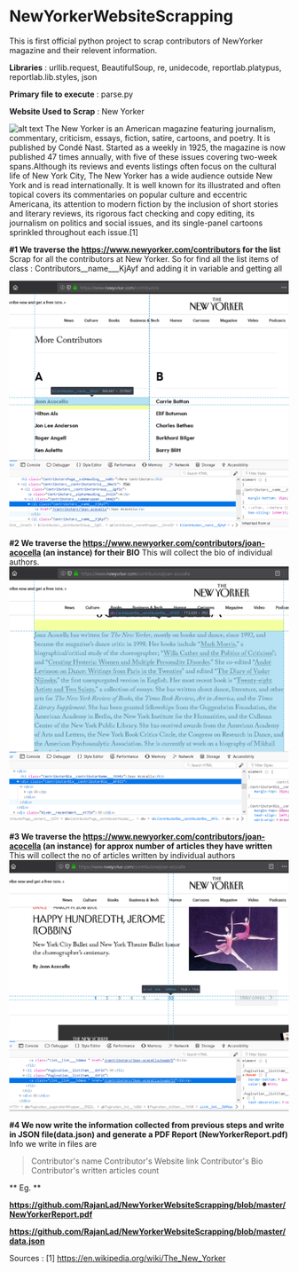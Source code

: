 # NewYorkerWebsiteScrapping
This is first official python project to scrap contributors of NewYorker magazine and their relevent information.

**Libraries** : urllib.request, BeautifulSoup, re, unidecode, reportlab.platypus, reportlab.lib.styles, json

**Primary file to execute** : parse.py

**Website Used to Scrap** : New Yorker

![alt text](https://www.bronxdefenders.org/wp-content/uploads/2013/05/The-New-Yorker-Logo-1.gif) The New Yorker is an American magazine featuring journalism, commentary, criticism, essays, fiction, satire, cartoons, and poetry. It is published by Condé Nast. Started as a weekly in 1925, the magazine is now published 47 times annually, with five of these issues covering two-week spans.Although its reviews and events listings often focus on the cultural life of New York City, The New Yorker has a wide audience outside New York and is read internationally. It is well known for its illustrated and often topical covers its commentaries on popular culture and eccentric Americana, its attention to modern fiction by the inclusion of short stories and literary reviews, its rigorous fact checking and copy editing, its journalism on politics and social issues, and its single-panel cartoons sprinkled throughout each issue.[1]

**#1 We traverse the https://www.newyorker.com/contributors for the list** 
 Scrap for all the contributors at New Yorker. So for find all the list items of class : Contributors__name___KjAyf and adding it in variable and getting all
 
![alt text](https://raw.githubusercontent.com/RajanLad/NewYorkerWebsiteScrapping/master/contributor_list_screen_shot.png )





**#2 We traverse the https://www.newyorker.com/contributors/joan-acocella (an instance) for their BIO** 
This will collect the bio of individual authors.
![alt text](https://raw.githubusercontent.com/RajanLad/NewYorkerWebsiteScrapping/master/contributor_bio_screen_shot.png)







**#3 We traverse the https://www.newyorker.com/contributors/joan-acocella (an instance) for approx number of articles they have written** 
 This will collect the no of articles written by individual authors
![alt text](https://raw.githubusercontent.com/RajanLad/NewYorkerWebsiteScrapping/master/no_of_articles_screenshot.png)






**#4 We now write the information collected from previous steps and write in JSON file(data.json) and generate a PDF Report (NewYorkerReport.pdf)** 
Info we write in files are 
>Contributor's name
>Contributor's Website link
>Contributor's Bio
>Contributor's written articles count

** Eg. **
 
**https://github.com/RajanLad/NewYorkerWebsiteScrapping/blob/master/NewYorkerReport.pdf**

**https://github.com/RajanLad/NewYorkerWebsiteScrapping/blob/master/data.json**


Sources : [1] https://en.wikipedia.org/wiki/The_New_Yorker
